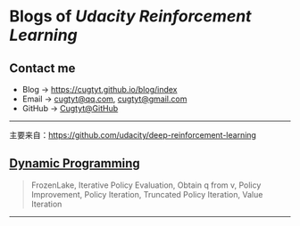 # **Blogs of *Udacity Reinforcement Learning***

## Contact me

* Blog -> <https://cugtyt.github.io/blog/index>
* Email -> <cugtyt@qq.com>, <cugtyt@gmail.com>
* GitHub -> [Cugtyt@GitHub](https://github.com/Cugtyt)

---

主要来自：https://github.com/udacity/deep-reinforcement-learning

## [**Dynamic Programming**](https://cugtyt.github.io/blog/udacity-deep-rl/20190607)

> FrozenLake, Iterative Policy Evaluation, Obtain q from v, Policy Improvement, Policy Iteration, Truncated Policy Iteration, Value Iteration

---